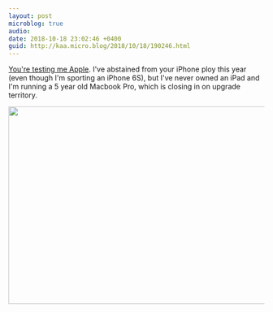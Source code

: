 ```yaml
---
layout: post
microblog: true
audio: 
date: 2018-10-18 23:02:46 +0400
guid: http://kaa.micro.blog/2018/10/18/190246.html
---
```

[You're testing me Apple](https://www.apple.com/apple-events/). I've abstained from your iPhone ploy this year (even though I'm sporting an iPhone 6S), but I've never owned an iPad and I'm running a 5 year old Macbook Pro, which is closing in on upgrade territory.

<img src="http://micro.kaa.bz/uploads/2018/e7b1f1195f.jpg" width="600" height="389" />
